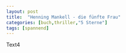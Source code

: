 ```yaml
---
layout: post
title:  "Henning Mankell - die fünfte Frau"
categories: [buch,thriller,"5 Sterne"]
tags: [spannend]
---
```


Text4
